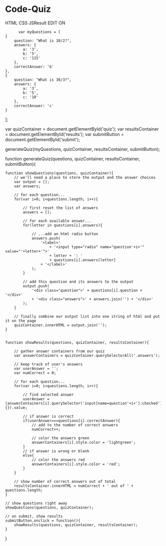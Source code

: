 # Code-Quiz
HTML CSS JSResult
EDIT ON
        
          var myQuestions = [
    {
        question: "What is 10/2?",
        answers: {
            a: '3',
            b: '5',
            c: '115'
        },
        correctAnswer: 'b'
    },
    {
        question: "What is 30/3?",
        answers: {
            a: '3',
            b: '5',
            c: '10'
        },
        correctAnswer: 'c'
    }
];

var quizContainer = document.getElementById('quiz');
var resultsContainer = document.getElementById('results');
var submitButton = document.getElementById('submit');

generateQuiz(myQuestions, quizContainer, resultsContainer, submitButton);

function generateQuiz(questions, quizContainer, resultsContainer, submitButton){

    function showQuestions(questions, quizContainer){
        // we'll need a place to store the output and the answer choices
        var output = [];
        var answers;

        // for each question...
        for(var i=0; i<questions.length; i++){
            
            // first reset the list of answers
            answers = [];

            // for each available answer...
            for(letter in questions[i].answers){

                // ...add an html radio button
                answers.push(
                    '<label>'
                        + '<input type="radio" name="question'+i+'" value="'+letter+'">'
                        + letter + ': '
                        + questions[i].answers[letter]
                    + '</label>'
                );
            }

            // add this question and its answers to the output
            output.push(
                '<div class="question">' + questions[i].question + '</div>'
                + '<div class="answers">' + answers.join('') + '</div>'
            );
        }

        // finally combine our output list into one string of html and put it on the page
        quizContainer.innerHTML = output.join('');
    }


    function showResults(questions, quizContainer, resultsContainer){
        
        // gather answer containers from our quiz
        var answerContainers = quizContainer.querySelectorAll('.answers');
        
        // keep track of user's answers
        var userAnswer = '';
        var numCorrect = 0;
        
        // for each question...
        for(var i=0; i<questions.length; i++){

            // find selected answer
            userAnswer = (answerContainers[i].querySelector('input[name=question'+i+']:checked')||{}).value;
            
            // if answer is correct
            if(userAnswer===questions[i].correctAnswer){
                // add to the number of correct answers
                numCorrect++;
                
                // color the answers green
                answerContainers[i].style.color = 'lightgreen';
            }
            // if answer is wrong or blank
            else{
                // color the answers red
                answerContainers[i].style.color = 'red';
            }
        }

        // show number of correct answers out of total
        resultsContainer.innerHTML = numCorrect + ' out of ' + questions.length;
    }

    // show questions right away
    showQuestions(questions, quizContainer);
    
    // on submit, show results
    submitButton.onclick = function(){
        showResults(questions, quizContainer, resultsContainer);
    }

}